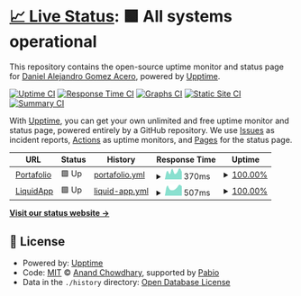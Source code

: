 # [📈 Live Status](https://Daga321.github.io/Status-Page): <!--live status--> **🟩 All systems operational**

This repository contains the open-source uptime monitor and status page for [Daniel Alejandro Gomez Acero](http://daga321.is-a.dev/), powered by [Upptime](https://github.com/upptime/upptime).

[![Uptime CI](https://github.com/Daga321/Status-Page/workflows/Uptime%20CI/badge.svg)](https://github.com/Daga321/Status-Page/actions?query=workflow%3A%22Uptime+CI%22)
[![Response Time CI](https://github.com/Daga321/Status-Page/workflows/Response%20Time%20CI/badge.svg)](https://github.com/Daga321/Status-Page/actions?query=workflow%3A%22Response+Time+CI%22)
[![Graphs CI](https://github.com/Daga321/Status-Page/workflows/Graphs%20CI/badge.svg)](https://github.com/Daga321/Status-Page/actions?query=workflow%3A%22Graphs+CI%22)
[![Static Site CI](https://github.com/Daga321/Status-Page/workflows/Static%20Site%20CI/badge.svg)](https://github.com/Daga321/Status-Page/actions?query=workflow%3A%22Static+Site+CI%22)
[![Summary CI](https://github.com/Daga321/Status-Page/workflows/Summary%20CI/badge.svg)](https://github.com/Daga321/Status-Page/actions?query=workflow%3A%22Summary+CI%22)

With [Upptime](https://upptime.js.org), you can get your own unlimited and free uptime monitor and status page, powered entirely by a GitHub repository. We use [Issues](https://github.com/Daga321/Status-Page/issues) as incident reports, [Actions](https://github.com/Daga321/Status-Page/actions) as uptime monitors, and [Pages](https://Daga321.github.io/Status-Page) for the status page.

<!--start: status pages-->
<!-- This summary is generated by Upptime (https://github.com/upptime/upptime) -->
<!-- Do not edit this manually, your changes will be overwritten -->
<!-- prettier-ignore -->
| URL | Status | History | Response Time | Uptime |
| --- | ------ | ------- | ------------- | ------ |
| <img alt="" src="https://daga321.is-a.dev/favicon.ico" height="13"> [Portafolio](https://daga321.is-a.dev/) | 🟩 Up | [portafolio.yml](https://github.com/Daga321/Status-Page/commits/HEAD/history/portafolio.yml) | <details><summary><img alt="Response time graph" src="./graphs/portafolio/response-time-week.png" height="20"> 370ms</summary><br><a href="https://status.daga321.is-a.dev/history/portafolio"><img alt="Response time 325" src="https://img.shields.io/endpoint?url=https%3A%2F%2Fraw.githubusercontent.com%2FDaga321%2FStatus-Page%2FHEAD%2Fapi%2Fportafolio%2Fresponse-time.json"></a><br><a href="https://status.daga321.is-a.dev/history/portafolio"><img alt="24-hour response time 569" src="https://img.shields.io/endpoint?url=https%3A%2F%2Fraw.githubusercontent.com%2FDaga321%2FStatus-Page%2FHEAD%2Fapi%2Fportafolio%2Fresponse-time-day.json"></a><br><a href="https://status.daga321.is-a.dev/history/portafolio"><img alt="7-day response time 370" src="https://img.shields.io/endpoint?url=https%3A%2F%2Fraw.githubusercontent.com%2FDaga321%2FStatus-Page%2FHEAD%2Fapi%2Fportafolio%2Fresponse-time-week.json"></a><br><a href="https://status.daga321.is-a.dev/history/portafolio"><img alt="30-day response time 331" src="https://img.shields.io/endpoint?url=https%3A%2F%2Fraw.githubusercontent.com%2FDaga321%2FStatus-Page%2FHEAD%2Fapi%2Fportafolio%2Fresponse-time-month.json"></a><br><a href="https://status.daga321.is-a.dev/history/portafolio"><img alt="1-year response time 325" src="https://img.shields.io/endpoint?url=https%3A%2F%2Fraw.githubusercontent.com%2FDaga321%2FStatus-Page%2FHEAD%2Fapi%2Fportafolio%2Fresponse-time-year.json"></a></details> | <details><summary><a href="https://status.daga321.is-a.dev/history/portafolio">100.00%</a></summary><a href="https://status.daga321.is-a.dev/history/portafolio"><img alt="All-time uptime 100.00%" src="https://img.shields.io/endpoint?url=https%3A%2F%2Fraw.githubusercontent.com%2FDaga321%2FStatus-Page%2FHEAD%2Fapi%2Fportafolio%2Fuptime.json"></a><br><a href="https://status.daga321.is-a.dev/history/portafolio"><img alt="24-hour uptime 100.00%" src="https://img.shields.io/endpoint?url=https%3A%2F%2Fraw.githubusercontent.com%2FDaga321%2FStatus-Page%2FHEAD%2Fapi%2Fportafolio%2Fuptime-day.json"></a><br><a href="https://status.daga321.is-a.dev/history/portafolio"><img alt="7-day uptime 100.00%" src="https://img.shields.io/endpoint?url=https%3A%2F%2Fraw.githubusercontent.com%2FDaga321%2FStatus-Page%2FHEAD%2Fapi%2Fportafolio%2Fuptime-week.json"></a><br><a href="https://status.daga321.is-a.dev/history/portafolio"><img alt="30-day uptime 100.00%" src="https://img.shields.io/endpoint?url=https%3A%2F%2Fraw.githubusercontent.com%2FDaga321%2FStatus-Page%2FHEAD%2Fapi%2Fportafolio%2Fuptime-month.json"></a><br><a href="https://status.daga321.is-a.dev/history/portafolio"><img alt="1-year uptime 100.00%" src="https://img.shields.io/endpoint?url=https%3A%2F%2Fraw.githubusercontent.com%2FDaga321%2FStatus-Page%2FHEAD%2Fapi%2Fportafolio%2Fuptime-year.json"></a></details>
| <img alt="" src="https://daga321.github.io/LiquidApp/Assets/favicon.ico" height="13"> [LiquidApp](https://daga321.github.io/LiquidApp/) | 🟩 Up | [liquid-app.yml](https://github.com/Daga321/Status-Page/commits/HEAD/history/liquid-app.yml) | <details><summary><img alt="Response time graph" src="./graphs/liquid-app/response-time-week.png" height="20"> 507ms</summary><br><a href="https://status.daga321.is-a.dev/history/liquid-app"><img alt="Response time 443" src="https://img.shields.io/endpoint?url=https%3A%2F%2Fraw.githubusercontent.com%2FDaga321%2FStatus-Page%2FHEAD%2Fapi%2Fliquid-app%2Fresponse-time.json"></a><br><a href="https://status.daga321.is-a.dev/history/liquid-app"><img alt="24-hour response time 742" src="https://img.shields.io/endpoint?url=https%3A%2F%2Fraw.githubusercontent.com%2FDaga321%2FStatus-Page%2FHEAD%2Fapi%2Fliquid-app%2Fresponse-time-day.json"></a><br><a href="https://status.daga321.is-a.dev/history/liquid-app"><img alt="7-day response time 507" src="https://img.shields.io/endpoint?url=https%3A%2F%2Fraw.githubusercontent.com%2FDaga321%2FStatus-Page%2FHEAD%2Fapi%2Fliquid-app%2Fresponse-time-week.json"></a><br><a href="https://status.daga321.is-a.dev/history/liquid-app"><img alt="30-day response time 488" src="https://img.shields.io/endpoint?url=https%3A%2F%2Fraw.githubusercontent.com%2FDaga321%2FStatus-Page%2FHEAD%2Fapi%2Fliquid-app%2Fresponse-time-month.json"></a><br><a href="https://status.daga321.is-a.dev/history/liquid-app"><img alt="1-year response time 443" src="https://img.shields.io/endpoint?url=https%3A%2F%2Fraw.githubusercontent.com%2FDaga321%2FStatus-Page%2FHEAD%2Fapi%2Fliquid-app%2Fresponse-time-year.json"></a></details> | <details><summary><a href="https://status.daga321.is-a.dev/history/liquid-app">100.00%</a></summary><a href="https://status.daga321.is-a.dev/history/liquid-app"><img alt="All-time uptime 99.07%" src="https://img.shields.io/endpoint?url=https%3A%2F%2Fraw.githubusercontent.com%2FDaga321%2FStatus-Page%2FHEAD%2Fapi%2Fliquid-app%2Fuptime.json"></a><br><a href="https://status.daga321.is-a.dev/history/liquid-app"><img alt="24-hour uptime 100.00%" src="https://img.shields.io/endpoint?url=https%3A%2F%2Fraw.githubusercontent.com%2FDaga321%2FStatus-Page%2FHEAD%2Fapi%2Fliquid-app%2Fuptime-day.json"></a><br><a href="https://status.daga321.is-a.dev/history/liquid-app"><img alt="7-day uptime 100.00%" src="https://img.shields.io/endpoint?url=https%3A%2F%2Fraw.githubusercontent.com%2FDaga321%2FStatus-Page%2FHEAD%2Fapi%2Fliquid-app%2Fuptime-week.json"></a><br><a href="https://status.daga321.is-a.dev/history/liquid-app"><img alt="30-day uptime 100.00%" src="https://img.shields.io/endpoint?url=https%3A%2F%2Fraw.githubusercontent.com%2FDaga321%2FStatus-Page%2FHEAD%2Fapi%2Fliquid-app%2Fuptime-month.json"></a><br><a href="https://status.daga321.is-a.dev/history/liquid-app"><img alt="1-year uptime 99.07%" src="https://img.shields.io/endpoint?url=https%3A%2F%2Fraw.githubusercontent.com%2FDaga321%2FStatus-Page%2FHEAD%2Fapi%2Fliquid-app%2Fuptime-year.json"></a></details>

<!--end: status pages-->

[**Visit our status website →**](https://Daga321.github.io/Status-Page)

## 📄 License

- Powered by: [Upptime](https://github.com/upptime/upptime)
- Code: [MIT](./LICENSE) © [Anand Chowdhary](https://anandchowdhary.com), supported by [Pabio](https://pabio.com)
- Data in the `./history` directory: [Open Database License](https://opendatacommons.org/licenses/odbl/1-0/)
